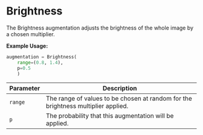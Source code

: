 # Brightness

The Brightness augmentation adjusts the brightness of the whole image by a chosen multiplier.

**Example Usage:**

```python
augmentation = Brightness(
	range=(0.8, 1.4),
	p=0.5
    )
```

| Parameter | Description                                                                       |
|-----------|-----------------------------------------------------------------------------------|
| `range`   | The range of values to be chosen at random for the brightness multiplier applied. |
| `p`       | The probability that this augmentation will be applied.                           |
